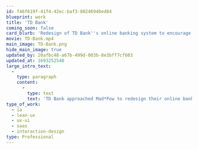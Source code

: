 ```yaml
---
id: f46f619f-41f4-42ec-baf3-80246940ed84
blueprint: work
title: 'TD Bank'
coming_soon: false
card_blurb: 'Redesign of TD Bank''s online banking system to encourage financial wellness.'
movie: TD-Bank.mp4
main_image: TD-Bank.png
hide_main_image: true
updated_by: 20afbc48-a67b-499d-803b-8e3bff7cf603
updated_at: 1693252540
large_intro_text:
  -
    type: paragraph
    content:
      -
        type: text
        text: 'TD Bank approached Mad*Pow to redesign their online banking platform. I led a team through a Lean UX iterative process, discovering user needs and pain points, and applying principles based on gamification that actually turned that most dreaded of chores — paying bills — into something satisfying, rewarding, even fun.'
type_of_work:
  - ia
  - lean-ux
  - ux-ui
  - saas
  - interaction-design
type: Professional
---
```

